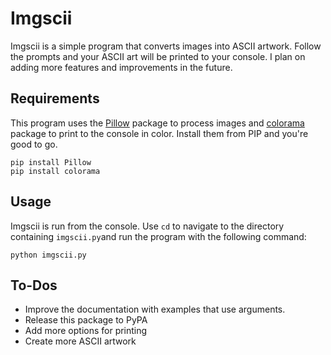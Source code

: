 # Imgscii
Imgscii is a simple program that converts images into ASCII artwork. Follow the prompts and your ASCII art will be printed to your console. I plan on adding more features and improvements in the future.

## Requirements
This program uses the [Pillow](http://python-pillow.org) package to process images and [colorama](https://github.com/tartley/colorama) package to print to the console in color. Install them from PIP and you're good to go.

```
pip install Pillow
pip install colorama
```

## Usage
Imgscii is run from the console. Use `cd` to navigate to the directory containing
`imgscii.py`and run the program with the following command:

```
python imgscii.py
```

## To-Dos
* Improve the documentation with examples that use arguments.
* Release this package to PyPA
* Add more options for printing
* Create more ASCII artwork
